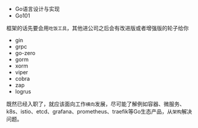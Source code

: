 - Go语言设计与实现
- Go101

框架的话先要会用`吃饭工具`，其他进公司之后会有改进版或者增强版的轮子给你

- gin
- grpc
- go-zero
- gorm
- xorm
- viper
- cobra
- zap
- logrus

既然已经入职了，就应该面向工作`横向`发展，尽可能了解例如容器、微服务、k8s、istio、etcd、grafana、prometheus、traefik等Go生态产品，从`架构`解决问题。

